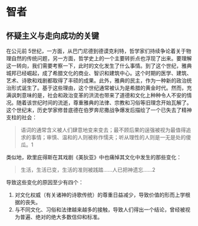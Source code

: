 # 智者

## 怀疑主义与走向成功的关键

在公元前 5世纪，一方面，从巴门尼德到德谟克利特，哲学家们持续争论着关于物理自然的传统问题，另一方面，哲学史上的一个主要转折点也浮现了出来。要理解这一转向，我们需要考察一下，此时的文化发生了什么事情。到了这个世纪，雅典城邦已经崛起，成了希腊文化的商业、智识和建筑中心。这个时期的医学、建筑、艺术、诗歌和戏剧都取得了丰硕的成果。此外，雅典的民主，作为一种新的政治统治形式诞生了。基于这些理由，这个世纪通常被认为是希腊的黄金时代。然而，充满讽刺意味的是，社会和政治变革的洪流也带来了道德和文化上种种令人不安的情况。随着该世纪时间的流逝，尊重雅典的法律、宗教和习俗等旧理念开始瓦解了。这个世纪末，历史学家修昔底德在伯罗奔尼撒战争爆发后描绘了一个已失去了精神支柱的社会：

> 语词的通常含义被人们肆意地变来变去；最不顾后果的逞强被视为最值得追求的事情；审慎、温和的人则被称作懦夫；听从理性的人则是一无是处的傻瓜。1

类似地，欧里庇得斯在其戏剧《美狄亚》中也痛悼其文化中发生的那些变化：

> 生活，生活已变，生活的准则被践踏……人已把神遗忘……2

导致这些变化的原因至少有四个：
1. 对文化权威（有关诸神的诗歌传统）的尊重日益减少，导致价值的形而上学根据的丧失。
2. 与不同文化、习俗和法律越来越多的接触，导致人们得出一个结论，曾经被视为普遍、绝对的绝大多数信仰和标准。